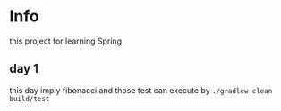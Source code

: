 # Info
this project for learning Spring 
## day 1 
this day imply fibonacci and those test can execute by `./gradlew clean build/test`
